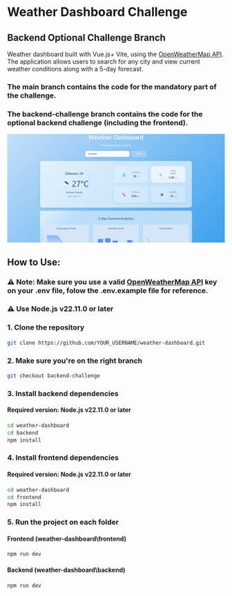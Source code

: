 # Weather Dashboard Challenge
## Backend Optional Challenge Branch

Weather dashboard built with Vue.js+ Vite, using the [OpenWeatherMap API](https://openweathermap.org/api). The application allows users to search for any city and view current weather conditions along with a 5-day forecast.

### The main branch contains the code for the mandatory part of the challenge.
### The backend-challenge branch contains the code for the optional backend challenge (including the frontend).

![Preview Screenshot](./weather-dashboard/frontend/src/assets/dashboard-preview.png)

## How to Use:
### ⚠️ Note: Make sure you use a valid [OpenWeatherMap API](https://openweathermap.org/api) key on your .env file, folow the .env.example file for reference. 
### ⚠️ Use Node.js v22.11.0 or later

### 1. Clone the repository

```bash
git clone https://github.com/YOUR_USERNAME/weather-dashboard.git
```
### 2. Make sure you're on the right branch

```bash
git checkout backend-challenge
```

### 3. Install backend dependencies
#### Required version: Node.js v22.11.0 or later

```bash
cd weather-dashboard
cd backend
npm install
```

### 4. Install frontend dependencies
#### Required version: Node.js v22.11.0 or later

```bash
cd weather-dashboard
cd frontend
npm install
```

### 5. Run the project on each folder

#### Frontend (weather-dashboard\frontend)

```bash
npm run dev
```

#### Backend (weather-dashboard\backend)

```bash
npm run dev
```

